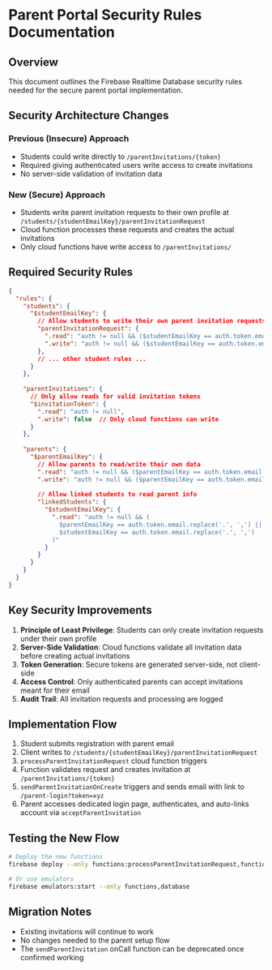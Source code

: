 # Parent Portal Security Rules Documentation

## Overview
This document outlines the Firebase Realtime Database security rules needed for the secure parent portal implementation.

## Security Architecture Changes

### Previous (Insecure) Approach
- Students could write directly to `/parentInvitations/{token}`
- Required giving authenticated users write access to create invitations
- No server-side validation of invitation data

### New (Secure) Approach
- Students write parent invitation requests to their own profile at `/students/{studentEmailKey}/parentInvitationRequest`
- Cloud function processes these requests and creates the actual invitations
- Only cloud functions have write access to `/parentInvitations/`

## Required Security Rules

```json
{
  "rules": {
    "students": {
      "$studentEmailKey": {
        // Allow students to write their own parent invitation requests
        "parentInvitationRequest": {
          ".read": "auth != null && ($studentEmailKey == auth.token.email.replace('.', ','))",
          ".write": "auth != null && ($studentEmailKey == auth.token.email.replace('.', ','))"
        },
        // ... other student rules ...
      }
    },
    
    "parentInvitations": {
      // Only allow reads for valid invitation tokens
      "$invitationToken": {
        ".read": "auth != null",
        ".write": false  // Only cloud functions can write
      }
    },
    
    "parents": {
      "$parentEmailKey": {
        // Allow parents to read/write their own data
        ".read": "auth != null && ($parentEmailKey == auth.token.email.replace('.', ','))",
        ".write": "auth != null && ($parentEmailKey == auth.token.email.replace('.', ','))",
        
        // Allow linked students to read parent info
        "linkedStudents": {
          "$studentEmailKey": {
            ".read": "auth != null && (
              $parentEmailKey == auth.token.email.replace('.', ',') ||
              $studentEmailKey == auth.token.email.replace('.', ',')
            )"
          }
        }
      }
    }
  }
}
```

## Key Security Improvements

1. **Principle of Least Privilege**: Students can only create invitation requests under their own profile
2. **Server-Side Validation**: Cloud functions validate all invitation data before creating actual invitations
3. **Token Generation**: Secure tokens are generated server-side, not client-side
4. **Access Control**: Only authenticated parents can accept invitations meant for their email
5. **Audit Trail**: All invitation requests and processing are logged

## Implementation Flow

1. Student submits registration with parent email
2. Client writes to `/students/{studentEmailKey}/parentInvitationRequest`
3. `processParentInvitationRequest` cloud function triggers
4. Function validates request and creates invitation at `/parentInvitations/{token}`
5. `sendParentInvitationOnCreate` triggers and sends email with link to `/parent-login?token=xyz`
6. Parent accesses dedicated login page, authenticates, and auto-links account via `acceptParentInvitation`

## Testing the New Flow

```bash
# Deploy the new functions
firebase deploy --only functions:processParentInvitationRequest,functions:sendParentInvitationOnCreate

# Or use emulators
firebase emulators:start --only functions,database
```

## Migration Notes

- Existing invitations will continue to work
- No changes needed to the parent setup flow
- The `sendParentInvitation` onCall function can be deprecated once confirmed working